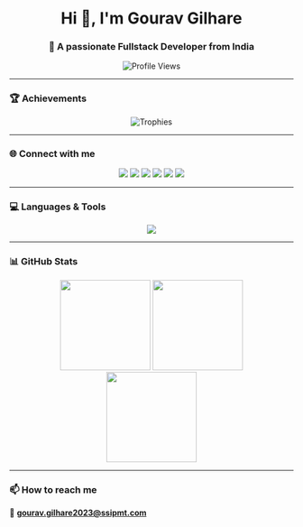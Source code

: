<h1 align="center">Hi 👋, I'm Gourav Gilhare</h1>
<h3 align="center">🚀 A passionate Fullstack Developer from India</h3>

<p align="center">
  <img src="https://komarev.com/ghpvc/?username=gouravgilhare&label=Profile%20Views&color=6aa6f8&style=for-the-badge" alt="Profile Views" />
</p>

---

### 🏆 Achievements
<p align="center">
  <img src="https://github-profile-trophy.vercel.app/?username=gouravgilhare&theme=tokyonight&margin-w=15&margin-h=15&no-frame=true" alt="Trophies" />
</p>

---

### 🌐 Connect with me  
<p align="center">
  <a href="https://twitter.com/gilharegourav" target="_blank"><img src="https://img.shields.io/badge/Twitter-%231DA1F2.svg?style=for-the-badge&logo=Twitter&logoColor=white"/></a>
  <a href="https://linkedin.com/in/gourav-gilhare-b876302b5" target="_blank"><img src="https://img.shields.io/badge/LinkedIn-%230A66C2.svg?style=for-the-badge&logo=Linkedin&logoColor=white"/></a>
  <a href="https://instagram.com/gouravgilhare" target="_blank"><img src="https://img.shields.io/badge/Instagram-%23E4405F.svg?style=for-the-badge&logo=Instagram&logoColor=white"/></a>
  <a href="https://www.hackerrank.com/gourav_gilhare21" target="_blank"><img src="https://img.shields.io/badge/HackerRank-%232EC866.svg?style=for-the-badge&logo=HackerRank&logoColor=white"/></a>
  <a href="https://www.leetcode.com/gouravgilhare" target="_blank"><img src="https://img.shields.io/badge/LeetCode-%23FFA116.svg?style=for-the-badge&logo=LeetCode&logoColor=white"/></a>
  <a href="https://auth.geeksforgeeks.org/user/gouravgiy3xj/profile" target="_blank"><img src="https://img.shields.io/badge/GeeksforGeeks-%2300C853.svg?style=for-the-badge&logo=GeeksforGeeks&logoColor=white"/></a>
</p>

---

### 💻 Languages & Tools  
<p align="center">
  <img src="https://skillicons.dev/icons?i=arduino,bootstrap,c,cpp,css,express,figma,git,html,ai,java,js,linux,mongodb,mysql,nginx,nodejs,ps,postman,py,react,tailwind" />
</p>

---

### 📊 GitHub Stats
<div align="center">
  
  <img src="https://github-readme-stats.vercel.app/api?username=gouravgilhare&show_icons=true&theme=tokyonight&hide_border=true" height="160px"/>
  <img src="https://github-readme-stats.vercel.app/api/top-langs/?username=gouravgilhare&layout=compact&theme=tokyonight&hide_border=true" height="160px"/>
  
  <br/>
  <img src="https://github-readme-streak-stats.herokuapp.com/?user=gouravgilhare&theme=tokyonight&hide_border=true" height="160px"/>
  
</div>

---

### 📫 How to reach me  
📧 **gourav.gilhare2023@ssipmt.com**  

